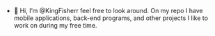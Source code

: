 - 👋 Hi, I’m @KingFisherr feel free to look around. On my repo I have mobile applications, back-end programs, and other projects I like to work on during my free time.

